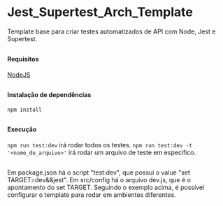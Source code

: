 #  Jest_Supertest_Arch_Template

Template base para criar testes automatizados de API com Node, Jest e Supertest.
##
##
#### Requisitos
[NodeJS](https://nodejs.org)
##
##
#### Instalação de dependências
`npm install`
##
##
#### Execução
`npm run test:dev` irá rodar todos os testes.
`npm run test:dev -t '<nome_do_arquivo>'` irá rodar um arquivo de teste em especifico.
##
##
Em package.json há o script "test:dev", que possui o value "set TARGET=dev&&jest".
Em src/config há o arquivo dev.js, que é o apontamento do set TARGET.
Seguindo o exemplo acima, é possível configurar o template para rodar em ambientes diferentes.
